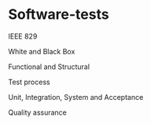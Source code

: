 # Software-tests

IEEE 829

White and Black Box

Functional and Structural

Test process

Unit, Integration, System and Acceptance

Quality assurance
